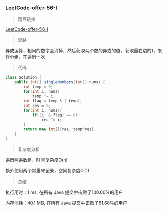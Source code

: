 ### LeetCode-offer-56-I

> 题目链接

[LeetCode-offer-56-I](https://leetcode-cn.com/problems/shu-zu-zhong-shu-zi-chu-xian-de-ci-shu-lcof/)

> 思路

异或运算，相同的数字会消掉，然后获取两个数的异或的值，获取最右边的1，来作分组，在遍历一次

> 代码

```java
class Solution {
    public int[] singleNumbers(int[] nums) {
        int temp = 0;
        for(int i: nums)
            temp ^= i;
        int flag = temp & (-temp);
        int res = 0;
        for(int i: nums){
            if((i  & flag) == 0)
                res ^= i;
        }
        return new int[]{res, temp^res};
    }
}
```

> 复杂度分析

遍历两遍数组，时间复杂度O(n)

额外使用两个常量来记录，空间复杂度O(1)

> 总结

执行用时：1 ms, 在所有 Java 提交中击败了100.00%的用户

内存消耗：40.1 MB, 在所有 Java 提交中击败了61.68%的用户
